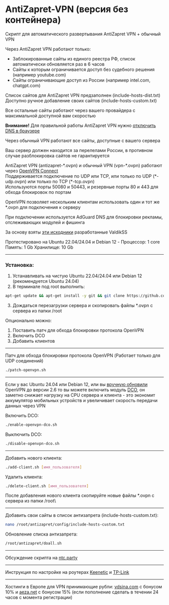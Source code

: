 # AntiZapret-VPN (версия без контейнера)

Скрипт для автоматического развертывания AntiZapret VPN + обычный VPN

Через AntiZapret VPN работают только:
- Заблокированные сайты из единого реестра РФ, список автоматически обновляется раз в 6 часов
- Сайты к которым ограничивается доступ без судебного решения (например youtube.com)
- Сайты ограничивающие доступ из России (например intel.com, chatgpt.com)

Список сайтов для AntiZapret VPN предзаполнен (include-hosts-dist.txt)\
Доступно ручное добавление своих сайтов (include-hosts-custom.txt)

Все остальные сайты работают через вашего провайдера с максимальной доступной вам скоростью

**Внимание!** Для правильной работы AntiZapret VPN нужно [отключить DNS в браузере](https://www.google.ru/search?q=отключить+DNS+в+браузере)

Через обычный VPN работают все сайты, доступные с вашего сервера

Ваш сервер должен находится за перелелами России, в противном случае разблокировка сайтов не гарантируется

AntiZapret VPN (antizapret-\*.ovpn) и обычный VPN (vpn-\*.ovpn) работают через [OpenVPN Connect](https://openvpn.net/client)\
Поддерживается подключение по UDP или TCP, или только по UDP (\*-udp.ovpn) или только по TCP (\*-tcp.ovpn)\
Используются порты 50080 и 50443, и резервные порты 80 и 443 для обхода блокировок по портам

OpenVPN позволяет нескольким клиентам использовать один и тот же \*.ovpn для подключения к серверу

При подключении используется AdGuard DNS для блокировки рекламы, отслеживающих модулей и фишинга

За основу взяты [эти исходники](https://bitbucket.org/anticensority/antizapret-vpn-container/src/master) разработанные ValdikSS

Протестировано на Ubuntu 22.04/24.04 и Debian 12 - Процессор: 1 core Память: 1 Gb Хранилище: 10 Gb
***
### Установка:
1. Устанавливать на чистую Ubuntu 22.04/24.04 или Debian 12 (рекомендуется Ubuntu 24.04)
2. В терминале под root выполнить:
```sh
apt-get update && apt-get install -y git && git clone https://github.com/GubernievS/AntiZapret-VPN.git antizapret-vpn && chmod +x antizapret-vpn/setup.sh && antizapret-vpn/setup.sh
```
3. Дождаться перезагрузки сервера и скопировать файлы *.ovpn с сервера из папки /root

Опционально можно:
1. Поставить патч для обхода блокировки протокола OpenVPN
2. Включить DCO
3. Добавить клиентов

***
Патч для обхода блокировки протокола OpenVPN (Работает только для UDP соединений)
```sh
./patch-openvpn.sh
```
***
Если у вас Ubuntu 24.04 или Debian 12, или вы [вручную обновили](https://community.openvpn.net/openvpn/wiki/OpenvpnSoftwareRepos) OpenVPN до версии 2.6 то вы можете включить модуль [DCO](https://community.openvpn.net/openvpn/wiki/DataChannelOffload), он заметно снижает нагрузку на CPU сервера и клиента - это экономит аккумулятор мобильных устройств и увеличивает скорость передачи данных через VPN

Включить DCO:
```sh
./enable-openvpn-dco.sh
```
Выключить DCO:
```sh
./disable-openvpn-dco.sh
```
***
Добавить нового клиента:
```sh
./add-client.sh [имя_пользователя]
```
Удалить клиента:
```sh
./delete-client.sh [имя_пользователя]
```
После добавления нового клиента скопируйте новые файлы \*.ovpn с сервера из папки /root\
***
Добавить свои сайты в список антизапрета (include-hosts-custom.txt):
```sh
nano /root/antizapret/config/include-hosts-custom.txt
```
Обновление списка антизапрета:
```sh
/root/antizapret/doall.sh
```
***
Обсуждение скрипта на [ntc.party](https://ntc.party/t/9270)
***
Инструкция по настройке на роутерах [Keenetic](./Keenetic.md) и [TP-Link](./TP-Link.md)
***
Хостинги в Европе для VPN принимающие рубли: [vdsina.com](https://www.vdsina.com/?partner=9br77jaat2) с бонусом 10% и [aeza.net](https://aeza.net/?ref=529527) с бонусом 15% (если пополнение сделать в течении 24 часов с момента регистрации)
